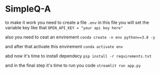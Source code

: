 # SimpleQ-A

to make it work you need to create a file ```.env``` in this file you will set the variable key like that ```OPEN_API_KEY = "your api key here"```

also you need to ceat an envirement ```conda create -n env python==3.8 -y```

and after that activate this envirement ```conda activate env```

abd now it's time to install dependecy ```pip install -r requirements.txt```

and in the final step it's time to run you code ```streamlit run app.py```
